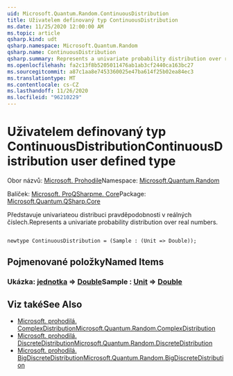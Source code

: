 ```yaml
---
uid: Microsoft.Quantum.Random.ContinuousDistribution
title: Uživatelem definovaný typ ContinuousDistribution
ms.date: 11/25/2020 12:00:00 AM
ms.topic: article
qsharp.kind: udt
qsharp.namespace: Microsoft.Quantum.Random
qsharp.name: ContinuousDistribution
qsharp.summary: Represents a univariate probability distribution over real numbers.
ms.openlocfilehash: fa2c13f8b5205011476ab1ab3cf2440ca163bc27
ms.sourcegitcommit: a87c1aa8e7453360025e47ba614f25b02ea84ec3
ms.translationtype: MT
ms.contentlocale: cs-CZ
ms.lasthandoff: 11/26/2020
ms.locfileid: "96210229"
---
```

# <a name="continuousdistribution-user-defined-type"></a><span data-ttu-id="a94de-102">Uživatelem definovaný typ ContinuousDistribution</span><span class="sxs-lookup"><span data-stu-id="a94de-102">ContinuousDistribution user defined type</span></span>

<span data-ttu-id="a94de-103">Obor názvů: [Microsoft. Prohodile](xref:Microsoft.Quantum.Random)</span><span class="sxs-lookup"><span data-stu-id="a94de-103">Namespace: [Microsoft.Quantum.Random](xref:Microsoft.Quantum.Random)</span></span>

<span data-ttu-id="a94de-104">Balíček: [Microsoft. ProQSharpme. Core](https://nuget.org/packages/Microsoft.Quantum.QSharp.Core)</span><span class="sxs-lookup"><span data-stu-id="a94de-104">Package: [Microsoft.Quantum.QSharp.Core](https://nuget.org/packages/Microsoft.Quantum.QSharp.Core)</span></span>


<span data-ttu-id="a94de-105">Představuje univariateou distribuci pravděpodobnosti v reálných číslech.</span><span class="sxs-lookup"><span data-stu-id="a94de-105">Represents a univariate probability distribution over real numbers.</span></span>

```qsharp

newtype ContinuousDistribution = (Sample : (Unit => Double));
```



## <a name="named-items"></a><span data-ttu-id="a94de-106">Pojmenované položky</span><span class="sxs-lookup"><span data-stu-id="a94de-106">Named Items</span></span>

### <a name="sample--unit--double"></a><span data-ttu-id="a94de-107">Ukázka: [jednotka](xref:microsoft.quantum.lang-ref.unit) => [Double](xref:microsoft.quantum.lang-ref.double)</span><span class="sxs-lookup"><span data-stu-id="a94de-107">Sample : [Unit](xref:microsoft.quantum.lang-ref.unit) => [Double](xref:microsoft.quantum.lang-ref.double)</span></span> 



## <a name="see-also"></a><span data-ttu-id="a94de-108">Viz také</span><span class="sxs-lookup"><span data-stu-id="a94de-108">See Also</span></span>

- [<span data-ttu-id="a94de-109">Microsoft. prohodilá. ComplexDistribution</span><span class="sxs-lookup"><span data-stu-id="a94de-109">Microsoft.Quantum.Random.ComplexDistribution</span></span>](xref:Microsoft.Quantum.Random.ComplexDistribution)
- [<span data-ttu-id="a94de-110">Microsoft. prohodilá. DiscreteDistribution</span><span class="sxs-lookup"><span data-stu-id="a94de-110">Microsoft.Quantum.Random.DiscreteDistribution</span></span>](xref:Microsoft.Quantum.Random.DiscreteDistribution)
- [<span data-ttu-id="a94de-111">Microsoft. prohodilá. BigDiscreteDistribution</span><span class="sxs-lookup"><span data-stu-id="a94de-111">Microsoft.Quantum.Random.BigDiscreteDistribution</span></span>](xref:Microsoft.Quantum.Random.BigDiscreteDistribution)